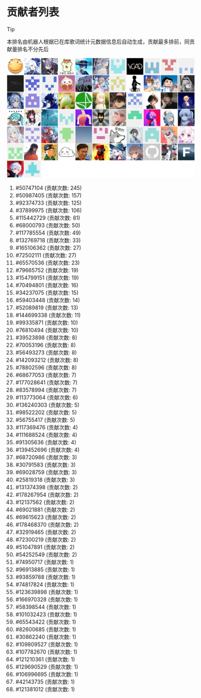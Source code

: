 # 贡献者列表

> [!TIP]
> 本排名由机器人根据已在库歌词统计元数据信息后自动生成，贡献最多排前，同贡献量排名不分先后

![贡献者头像画廊](./CONTRIBUTORS.svg)

1. #50747104 (贡献次数: 245)
2. #50987405 (贡献次数: 157)
3. #92374733 (贡献次数: 125)
4. #37899975 (贡献次数: 106)
5. #115442729 (贡献次数: 81)
6. #68000793 (贡献次数: 50)
7. #117785554 (贡献次数: 49)
8. #132769718 (贡献次数: 33)
9. #165106362 (贡献次数: 27)
10. #72502111 (贡献次数: 27)
11. #65570536 (贡献次数: 23)
12. #79665752 (贡献次数: 19)
13. #154799151 (贡献次数: 19)
14. #70494801 (贡献次数: 16)
15. #34237075 (贡献次数: 15)
16. #59403448 (贡献次数: 14)
17. #52089819 (贡献次数: 13)
18. #144699338 (贡献次数: 11)
19. #99335871 (贡献次数: 10)
20. #76810494 (贡献次数: 10)
21. #39523898 (贡献次数: 8)
22. #70053196 (贡献次数: 8)
23. #56493273 (贡献次数: 8)
24. #142093212 (贡献次数: 8)
25. #78802596 (贡献次数: 8)
26. #68677053 (贡献次数: 7)
27. #177028641 (贡献次数: 7)
28. #83578994 (贡献次数: 7)
29. #113773064 (贡献次数: 6)
30. #136240303 (贡献次数: 5)
31. #98522202 (贡献次数: 5)
32. #56755417 (贡献次数: 5)
33. #117369476 (贡献次数: 4)
34. #111688524 (贡献次数: 4)
35. #91305636 (贡献次数: 4)
36. #139452696 (贡献次数: 4)
37. #68720986 (贡献次数: 3)
38. #30791583 (贡献次数: 3)
39. #69028759 (贡献次数: 3)
40. #25819318 (贡献次数: 3)
41. #131374398 (贡献次数: 2)
42. #178267954 (贡献次数: 2)
43. #12137562 (贡献次数: 2)
44. #69021881 (贡献次数: 2)
45. #69615623 (贡献次数: 2)
46. #178468370 (贡献次数: 2)
47. #32919465 (贡献次数: 2)
48. #72300219 (贡献次数: 2)
49. #51047891 (贡献次数: 2)
50. #54252549 (贡献次数: 2)
51. #74950717 (贡献次数: 1)
52. #96913885 (贡献次数: 1)
53. #93859788 (贡献次数: 1)
54. #74817824 (贡献次数: 1)
55. #123639898 (贡献次数: 1)
56. #166970328 (贡献次数: 1)
57. #58398544 (贡献次数: 1)
58. #101032423 (贡献次数: 1)
59. #65543422 (贡献次数: 1)
60. #82600685 (贡献次数: 1)
61. #30862240 (贡献次数: 1)
62. #109809527 (贡献次数: 1)
63. #107782670 (贡献次数: 1)
64. #121210361 (贡献次数: 1)
65. #129690529 (贡献次数: 1)
66. #106996695 (贡献次数: 1)
67. #42143735 (贡献次数: 1)
68. #121381012 (贡献次数: 1)
